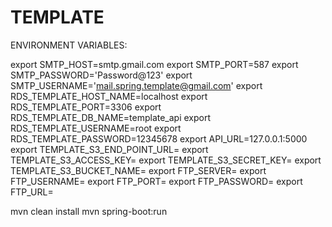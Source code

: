 # TEMPLATE

ENVIRONMENT VARIABLES:

export SMTP_HOST=smtp.gmail.com
export SMTP_PORT=587
export SMTP_PASSWORD='Password@123'
export SMTP_USERNAME='mail.spring.template@gmail.com'
export RDS_TEMPLATE_HOST_NAME=localhost
export RDS_TEMPLATE_PORT=3306
export RDS_TEMPLATE_DB_NAME=template_api
export RDS_TEMPLATE_USERNAME=root
export RDS_TEMPLATE_PASSWORD=12345678
export API_URL=127.0.0.1:5000 
export TEMPLATE_S3_END_POINT_URL=
export TEMPLATE_S3_ACCESS_KEY=
export TEMPLATE_S3_SECRET_KEY=
export TEMPLATE_S3_BUCKET_NAME=
export FTP_SERVER=
export FTP_USERNAME=
export FTP_PORT=
export FTP_PASSWORD=
export FTP_URL=

mvn clean install
mvn spring-boot:run
